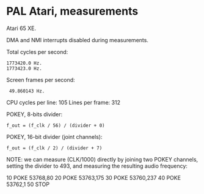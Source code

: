 
PAL Atari, measurements
=======================

Atari 65 XE.

DMA and NMI interrupts disabled during measurements.

Total cycles per second:

    1773420.0 Hz.
    1773423.0 Hz.

Screen frames per second:

     49.860143 Hz.

CPU cycles per line: 105
Lines per frame: 312


POKEY, 8-bits divider:

    f_out = (f_clk / 56) / (divider + 0)

POKEY, 16-bit divider (joint channels):

    f_out = (f_clk / 2) / (divider + 7)

NOTE: we can measure (CLK/1000) directly by joining two POKEY channels,
      setting the divider to 493, and measuring the resulting audio frequency:

10 POKE 53768,80
20 POKE 53763,175
30 POKE 53760,237
40 POKE 53762,1
50 STOP
